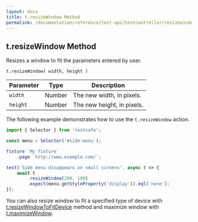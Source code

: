 ```yaml
---
layout: docs
title: t.resizeWindow Method
permalink: /documentation/reference/test-api/testcontroller/resizewindow.html
---
```

## t.resizeWindow Method

Resizes a window to fit the parameters entered by user.

```text
t.resizeWindow( width, height )
```

Parameter  | Type    | Description
---------- | ------- | --------------------------
`width`    | Number  | The new width, in pixels.
`height`   | Number  | The new height, in pixels.

The following example demonstrates how to use the `t.resizeWindow` action.

```js
import { Selector } from 'testcafe';

const menu = Selector('#side-menu');

fixture `My fixture`
    .page `http://www.example.com/`;

test('Side menu disappears on small screens', async t => {
    await t
        .resizeWindow(200, 100)
        .expect(menu.getStyleProperty('display')).eql('none');
});
```

You can also resize window to fit a specified type of device with [t.resizeWindowToFitDevice](resizewindowtofitdevice.md) method and maximize window with [t.maximizeWindow](maximizewindow.md).
